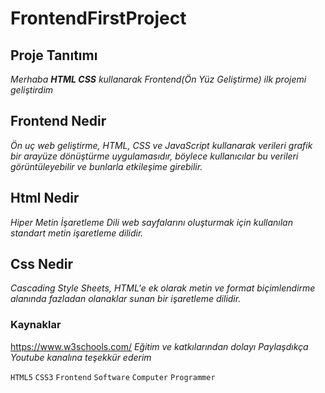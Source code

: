# FrontendFirstProject

## Proje Tanıtımı 

*Merhaba  **HTML CSS** kullanarak  Frontend(Ön Yüz Geliştirme) ilk projemi geliştirdim*

## Frontend Nedir

*Ön uç web geliştirme, HTML, CSS ve JavaScript kullanarak verileri grafik bir arayüze dönüştürme uygulamasıdır, böylece kullanıcılar bu verileri görüntüleyebilir ve bunlarla etkileşime girebilir.*

## Html Nedir 

*Hiper Metin İşaretleme Dili web sayfalarını oluşturmak için kullanılan standart metin işaretleme dilidir.*

## Css Nedir

*Cascading Style Sheets, HTML'e ek olarak metin ve format biçimlendirme alanında fazladan olanaklar sunan bir işaretleme dilidir.*


### Kaynaklar ###
https://www.w3schools.com/
*Eğitim ve katkılarından dolayı Paylaşdıkça Youtube kanalına teşekkür ederim*

```HTML5``` ```CSS3``` ```Frontend``` ```Software``` ```Computer``` ```Programmer``` 
